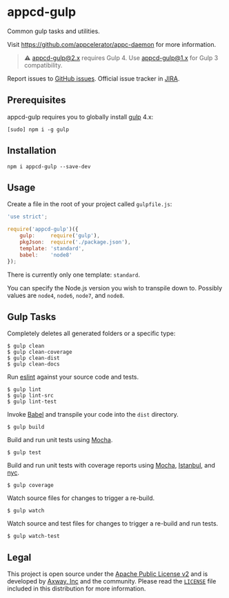 # appcd-gulp

Common gulp tasks and utilities.

Visit https://github.com/appcelerator/appc-daemon for more information.

> :warning: appcd-gulp@2.x requires Gulp 4. Use appcd-gulp@1.x for Gulp 3 compatibility.

Report issues to [GitHub issues][2]. Official issue tracker in [JIRA][3].

## Prerequisites

appcd-gulp requires you to globally install [gulp](https://npmjs.org/package/gulp) 4.x:

	[sudo] npm i -g gulp

## Installation

	npm i appcd-gulp --save-dev

## Usage

Create a file in the root of your project called `gulpfile.js`:

```js
'use strict';

require('appcd-gulp')({
	gulp:     require('gulp'),
	pkgJson:  require('./package.json'),
	template: 'standard',
	babel:    'node8'
});
```

There is currently only one template: `standard`.

You can specify the Node.js version you wish to transpile down to. Possibly values are `node4`,
`node6`, `node7`, and `node8`.

## Gulp Tasks

Completely deletes all generated folders or a specific type:

	$ gulp clean
	$ gulp clean-coverage
	$ gulp clean-dist
	$ gulp clean-docs

Run [eslint](https://eslint.org/) against your source code and tests.

	$ gulp lint
	$ gulp lint-src
	$ gulp lint-test

Invoke [Babel](https://babeljs.io/) and transpile your code into the `dist` directory.

	$ gulp build

Build and run unit tests using [Mocha](https://mochajs.org/).

	$ gulp test

Build and run unit tests with coverage reports using [Mocha](https://mochajs.org/),
[Istanbul](https://istanbul.js.org/), and [nyc](https://www.npmjs.com/package/nyc).

	$ gulp coverage

Watch source files for changes to trigger a re-build.

	$ gulp watch

Watch source and test files for changes to trigger a re-build and run tests.

	$ gulp watch-test

## Legal

This project is open source under the [Apache Public License v2][1] and is developed by
[Axway, Inc](http://www.axway.com/) and the community. Please read the [`LICENSE`][1] file included
in this distribution for more information.

[1]: https://github.com/appcelerator/appc-daemon/blob/master/packages/appcd-gulp/LICENSE
[2]: https://github.com/appcelerator/appc-daemon/issues
[3]: https://jira.appcelerator.org/projects/DAEMON/issues
